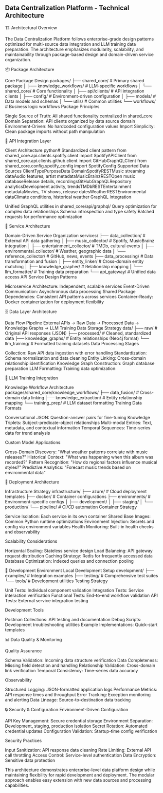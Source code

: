 ## Data Centralization Platform - Technical Architecture

🏗️ Architectural Overview

The Data Centralization Platform follows enterprise-grade design patterns optimized for multi-source data integration and LLM training data preparation. The architecture emphasizes modularity, scalability, and maintainability through package-based design and domain-driven service organization.

📦 Package Architecture

Core Package Design
packages/
├── shared_core/ # Primary shared package
│ ├── knowledge_workflows/ # LLM-specific workflows
│ └── shared_core/ # Core functionality
│ ├── api/clients/ # API integration clients
│ ├── config/ # Environment-driven configuration
│ ├── models/ # Data models and schemas
│ └── utils/ # Common utilities
└── workflows/ # Business logic workflows
Package Principles

Single Source of Truth: All shared functionality centralized in shared_core
Domain Separation: API clients organized by data source domain
Environment-Driven: No hardcoded configuration values
Import Simplicity: Clean package imports without path manipulation

🔌 API Integration Layer

Client Architecture
python# Standardized client pattern
from shared_core.api.clients.spotify.client import SpotifyAPIClient
from shared_core.api.clients.github.client import GitHubGraphQLClient
from shared_core.config.spotify_config import SpotifyConfig
Supported Data Sources
ClientTypePurposeData DomainSpotifyRESTMusic streaming dataAudio features, artist metadataMusicBrainzRESTOpen music databaseRelease details, recordingsGitHubGraphQLRepository analyticsDevelopment activity, trendsTMDbRESTEntertainment metadataMovies, TV shows, release datesWeatherRESTEnvironmental dataClimate conditions, historical weather
GraphQL Integration

Unified GraphQL utilities in shared_core/api/graphql/
Query optimization for complex data relationships
Schema introspection and type safety
Batched requests for performance optimization

🏢 Service Architecture

Domain-Driven Service Organization
services/
├── data_collection/ # External API data gathering
│ ├── music_collector/ # Spotify, MusicBrainz integration
│ ├── entertainment_collector/ # TMDb, cultural events
│ ├── environmental_collector/ # Weather, geographic data
│ └── reference_collector/ # GitHub, news, events
├── data_processing/ # Data transformation and fusion
│ ├── entity_linker/ # Cross-domain entity matching
│ ├── knowledge_grapher/ # Relationship mapping
│ └── llm_formatter/ # Training data preparation
└── api_gateway/ # Unified data access API
Service Design Patterns

Microservice Architecture: Independent, scalable services
Event-Driven Communication: Asynchronous data processing
Shared Package Dependencies: Consistent API patterns across services
Container-Ready: Docker containerization for deployment flexibility

🗄️ Data Layer Architecture

Data Flow Pipeline
External APIs → Raw Data → Processed Data → Knowledge Graphs → LLM Training Data
Storage Strategy
data/
├── raw/ # Original API responses (JSON)
├── processed/ # Cleaned, standardized data
├── knowledge_graphs/ # Entity relationships (Neo4j format)
└── llm_training/ # Formatted training datasets
Data Processing Stages

Collection: Raw API data ingestion with error handling
Standardization: Schema normalization and data cleaning
Entity Linking: Cross-domain relationship identification
Knowledge Graph Construction: Graph database preparation
LLM Formatting: Training data optimization

🤖 LLM Training Integration

Knowledge Workflow Architecture
packages/shared_core/knowledge_workflows/
├── data_fusion/ # Cross-domain data linking
├── knowledge_extraction/ # Entity relationship mapping
└── training_prep/ # LLM dataset formatting
Training Data Formats

Conversational JSON: Question-answer pairs for fine-tuning
Knowledge Triplets: Subject-predicate-object relationships
Multi-modal Entries: Text, metadata, and contextual information
Temporal Sequences: Time-series data for trend analysis

Custom Model Applications

Cross-Domain Discovery: "What weather patterns correlate with music releases?"
Historical Context: "What was happening when this album was recorded?"
Pattern Recognition: "How do regional factors influence musical styles?"
Predictive Analytics: "Forecast music trends based on environmental data"

🚀 Deployment Architecture

Infrastructure Strategy
infrastructure/
├── azure/ # Cloud deployment templates
├── docker/ # Container configurations
├── environments/ # Environment-specific configs
│ ├── development/
│ ├── staging/
│ └── production/
└── pipeline/ # CI/CD automation
Container Strategy

Service Isolation: Each service in its own container
Shared Base Images: Common Python runtime optimizations
Environment Injection: Secrets and config via environment variables
Health Monitoring: Built-in health checks and observability

Scalability Considerations

Horizontal Scaling: Stateless service design
Load Balancing: API gateway request distribution
Caching Strategy: Redis for frequently accessed data
Database Optimization: Indexed queries and connection pooling

🔧 Development Environment
Local Development Setup
development/
├── examples/ # Integration examples
├── testing/ # Comprehensive test suites
└── tools/ # Development utilities
Testing Strategy

Unit Tests: Individual component validation
Integration Tests: Service interaction verification
Functional Tests: End-to-end workflow validation
API Tests: External service integration testing

Development Tools

Postman Collections: API testing and documentation
Debug Scripts: Development troubleshooting utilities
Example Implementations: Quick-start templates

📊 Data Quality & Monitoring

Quality Assurance

Schema Validation: Incoming data structure verification
Data Completeness: Missing field detection and handling
Relationship Validation: Cross-domain link verification
Temporal Consistency: Time-series data accuracy

Observability

Structured Logging: JSON-formatted application logs
Performance Metrics: API response times and throughput
Error Tracking: Exception monitoring and alerting
Data Lineage: Source-to-destination data tracking

🔒 Security & Configuration
Environment-Driven Configuration

API Key Management: Secure credential storage
Environment Separation: Development, staging, production isolation
Secret Rotation: Automated credential updates
Configuration Validation: Startup-time config verification

Security Practices

Input Sanitization: API response data cleaning
Rate Limiting: External API call throttling
Access Control: Service-level authentication
Data Encryption: Sensitive data protection

This architecture demonstrates enterprise-level data platform design while maintaining flexibility for rapid development and deployment. The modular approach enables easy extension with new data sources and processing capabilities.
